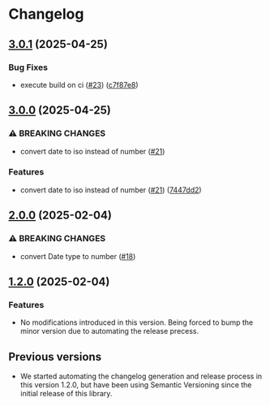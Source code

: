 # Changelog

## [3.0.1](https://github.com/CodelyTV/typescript-primitives-type/compare/v3.0.0...v3.0.1) (2025-04-25)


### Bug Fixes

* execute build on ci ([#23](https://github.com/CodelyTV/typescript-primitives-type/issues/23)) ([c7f87e8](https://github.com/CodelyTV/typescript-primitives-type/commit/c7f87e89afe7b247e34d66e047c95212edf3bff2))

## [3.0.0](https://github.com/CodelyTV/typescript-primitives-type/compare/v2.0.0...v3.0.0) (2025-04-25)


### ⚠ BREAKING CHANGES

* convert date to iso instead of number ([#21](https://github.com/CodelyTV/typescript-primitives-type/issues/21))

### Features

* convert date to iso instead of number ([#21](https://github.com/CodelyTV/typescript-primitives-type/issues/21)) ([7447dd2](https://github.com/CodelyTV/typescript-primitives-type/commit/7447dd2019621a46b5c9a7735494d714116a2b58))

## [2.0.0](https://github.com/CodelyTV/typescript-primitives-type/compare/v1.2.0...v2.0.0) (2025-02-04)


### ⚠ BREAKING CHANGES

* convert Date type to number ([#18](https://github.com/CodelyTV/typescript-primitives-type/issues/18))

## [1.2.0](https://github.com/CodelyTV/typescript-primitives-type/compare/primitives-type-v1.1.1...primitives-type-v1.2.0) (2025-02-04)

### Features

* No modifications introduced in this version. Being forced to bump the minor version due to automating the release precess.

## Previous versions

* We started automating the changelog generation and release process in this version 1.2.0, but have been using Semantic Versioning since the initial release of this library.
